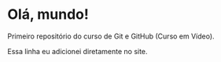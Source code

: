 # Olá, mundo!
 Primeiro repositório do curso de Git e GitHub (Curso em Vídeo).

 Essa linha eu adicionei diretamente no site.
